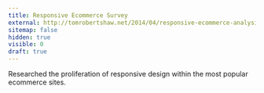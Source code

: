 ```yaml
---
title: Responsive Ecommerce Survey
external: http://tomrobertshaw.net/2014/04/responsive-ecommerce-analysis/
sitemap: false
hidden: true
visible: 0
draft: true
---
```

Researched the proliferation of responsive design within the most popular ecommerce sites.
